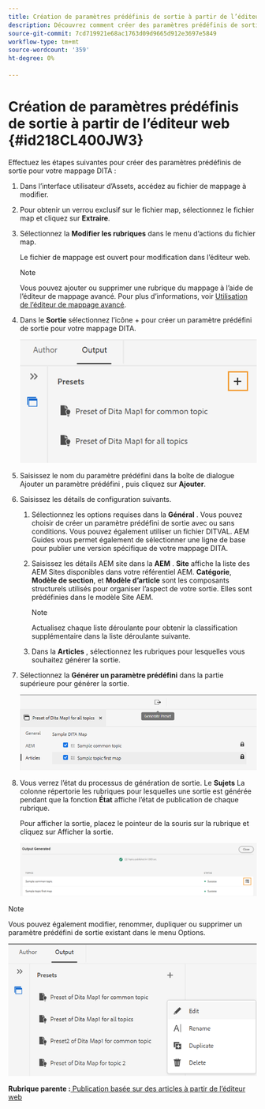 ```yaml
---
title: Création de paramètres prédéfinis de sortie à partir de l’éditeur web
description: Découvrez comment créer des paramètres prédéfinis de sortie à partir de l’éditeur web
source-git-commit: 7cd719921e68ac1763d09d9665d912e3697e5849
workflow-type: tm+mt
source-wordcount: '359'
ht-degree: 0%

---
```



# Création de paramètres prédéfinis de sortie à partir de l’éditeur web {#id218CL400JW3}

Effectuez les étapes suivantes pour créer des paramètres prédéfinis de sortie pour votre mappage DITA :

1. Dans l’interface utilisateur d’Assets, accédez au fichier de mappage à modifier.

1. Pour obtenir un verrou exclusif sur le fichier map, sélectionnez le fichier map et cliquez sur **Extraire**.

1. Sélectionnez la **Modifier les rubriques** dans le menu d’actions du fichier map.

   Le fichier de mappage est ouvert pour modification dans l’éditeur web.

   >[!NOTE]
   >
   > Vous pouvez ajouter ou supprimer une rubrique du mappage à l’aide de l’éditeur de mappage avancé. Pour plus d’informations, voir [Utilisation de l’éditeur de mappage avancé](map-editor-advanced-map-editor.md#).

1. Dans le **Sortie** sélectionnez l’icône + pour créer un paramètre prédéfini de sortie pour votre mappage DITA.

   ![](images/output-tab-preset_cs.png)

1. Saisissez le nom du paramètre prédéfini dans la boîte de dialogue Ajouter un paramètre prédéfini , puis cliquez sur **Ajouter**.

1. Saisissez les détails de configuration suivants.

   1. Sélectionnez les options requises dans la **Général** . Vous pouvez choisir de créer un paramètre prédéfini de sortie avec ou sans conditions. Vous pouvez également utiliser un fichier DITVAL. AEM Guides vous permet également de sélectionner une ligne de base pour publier une version spécifique de votre mappage DITA.
   1. Saisissez les détails AEM site dans la **AEM** . **Site** affiche la liste des AEM Sites disponibles dans votre référentiel AEM. **Catégorie**, **Modèle de section**, et **Modèle d’article** sont les composants structurels utilisés pour organiser l’aspect de votre sortie. Elles sont prédéfinies dans le modèle Site AEM.

      >[!NOTE]
      >
      > Actualisez chaque liste déroulante pour obtenir la classification supplémentaire dans la liste déroulante suivante.

   1. Dans la **Articles** , sélectionnez les rubriques pour lesquelles vous souhaitez générer la sortie.
1. Sélectionnez la **Générer un paramètre prédéfini** dans la partie supérieure pour générer la sortie.

   ![](images/add-preset-articles-tab_cs.png)

1. Vous verrez l’état du processus de génération de sortie. Le **Sujets** La colonne répertorie les rubriques pour lesquelles une sortie est générée pendant que la fonction **État** affiche l’état de publication de chaque rubrique.

   Pour afficher la sortie, placez le pointeur de la souris sur la rubrique et cliquez sur Afficher la sortie.

   ![](images/add-preset-output-generated_cs.png)


>[!NOTE]
>
> Vous pouvez également modifier, renommer, dupliquer ou supprimer un paramètre prédéfini de sortie existant dans le menu Options.

![](images/edit-preset_cs.png)

**Rubrique parente :**[ Publication basée sur des articles à partir de l’éditeur web](web-editor-article-publishing.md)

